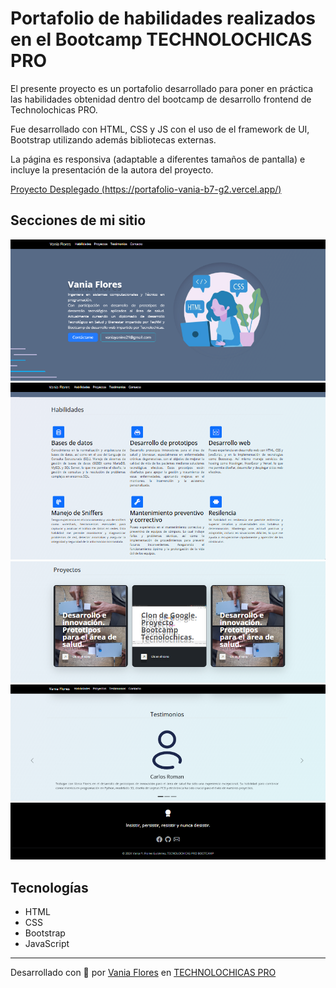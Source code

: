 # Portafolio de habilidades realizados en el Bootcamp TECHNOLOCHICAS PRO

El presente proyecto es un portafolio desarrollado para poner en práctica las habilidades obtenidad dentro del bootcamp de desarrollo frontend de Technolochicas PRO.

Fue desarrollado con HTML, CSS y JS con el uso de el framework de UI, Bootstrap utilizando además bibliotecas externas.

La página es responsiva (adaptable a diferentes tamaños de pantalla) e incluye la presentación de la autora del proyecto.

[Proyecto Desplegado (https://portafolio-vania-b7-g2.vercel.app/)](https://portafolio-vania-b7-g2.vercel.app/)

## Secciones de mi sitio

![Presentación](readme\presentacion.png)
![Habilidades](readme\habilidades.png)
![Proyectos](readme\proyectos.png)
![Testimonios](readme\testimonios.png)
![Testimonios](readme\footer.png)

## Tecnologías

* HTML
* CSS
* Bootstrap
* JavaScript
---
Desarrollado con 💜 por [Vania Flores](https://github.com/VaniaFGtz/) en [TECHNOLOCHICAS PRO](https://tecnolochicas.mx/)